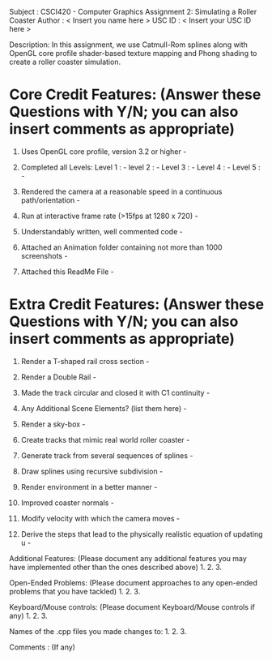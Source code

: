 Subject 	: CSCI420 - Computer Graphics 
Assignment 2: Simulating a Roller Coaster
Author		: < Insert you name here >
USC ID 		: < Insert your USC ID here >

Description: In this assignment, we use Catmull-Rom splines along with OpenGL core profile shader-based texture mapping and Phong shading to create a roller coaster simulation.

Core Credit Features: (Answer these Questions with Y/N; you can also insert comments as appropriate)
======================

1. Uses OpenGL core profile, version 3.2 or higher - 

2. Completed all Levels:
  Level 1 : -
  level 2 : -
  Level 3 : -
  Level 4 : -
  Level 5 : -

3. Rendered the camera at a reasonable speed in a continuous path/orientation -

4. Run at interactive frame rate (>15fps at 1280 x 720) -

5. Understandably written, well commented code -

6. Attached an Animation folder containing not more than 1000 screenshots -

7. Attached this ReadMe File -

Extra Credit Features: (Answer these Questions with Y/N; you can also insert comments as appropriate)
======================

1. Render a T-shaped rail cross section -

2. Render a Double Rail -

3. Made the track circular and closed it with C1 continuity -

4. Any Additional Scene Elements? (list them here) -

5. Render a sky-box -

6. Create tracks that mimic real world roller coaster -

7. Generate track from several sequences of splines -

8. Draw splines using recursive subdivision -

9. Render environment in a better manner - 

10. Improved coaster normals -

11. Modify velocity with which the camera moves -

12. Derive the steps that lead to the physically realistic equation of updating u -

Additional Features: (Please document any additional features you may have implemented other than the ones described above)
1. 
2.
3.

Open-Ended Problems: (Please document approaches to any open-ended problems that you have tackled)
1.
2.
3.

Keyboard/Mouse controls: (Please document Keyboard/Mouse controls if any)
1.
2.
3.

Names of the .cpp files you made changes to:
1.
2.
3.

Comments : (If any)


